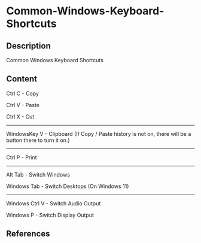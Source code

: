 # Common-Windows-Keyboard-Shortcuts

## Description

Common Windows Keyboard Shortcuts

## Content

Ctrl C - Copy

Ctrl V - Paste

Ctrl X - Cut

____

WindowsKey V - Clipboard (If Copy / Paste history is not on, there will be a button there to turn it on.)

____

Ctrl P - Print

____

Alt Tab - Switch Windows

Windows Tab - Switch Desktops (On Windows 11)

____

Windows Ctrl V - Switch Audio Output

Windows P - Switch Display Output

## References
